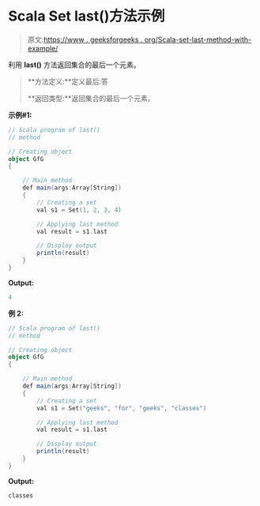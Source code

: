 # Scala Set last()方法示例

> 原文:[https://www . geeksforgeeks . org/Scala-set-last-method-with-example/](https://www.geeksforgeeks.org/scala-set-last-method-with-example/)

利用 **last()** 方法返回集合的最后一个元素。

> **方法定义:**定义最后:答
> 
> **返回类型:**返回集合的最后一个元素。

**示例#1:**

```scala
// Scala program of last() 
// method 

// Creating object 
object GfG 
{ 

    // Main method 
    def main(args:Array[String]) 
    { 
        // Creating a set 
        val s1 = Set(1, 2, 3, 4) 

        // Applying last method 
        val result = s1.last

        // Display output
        println(result)
    } 
} 
```

**Output:**

```scala
4

```

**例 2:**

```scala
// Scala program of last() 
// method 

// Creating object 
object GfG 
{ 

    // Main method 
    def main(args:Array[String]) 
    { 
        // Creating a set 
        val s1 = Set("geeks", "for", "geeks", "classes") 

        // Applying last method 
        val result = s1.last

        // Display output
        println(result)
    } 
} 
```

**Output:**

```scala
classes

```